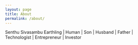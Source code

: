 ```yaml
---
layout: page
title: About
permalink: /about/
---
```


Senthu Sivasambu
Earthling | Human | Son | Husband | Father | Technologist | Entrepreneur | Investor 
